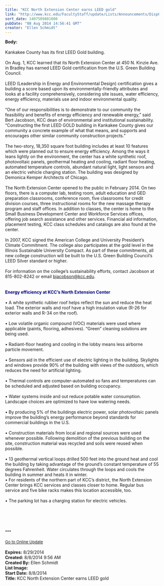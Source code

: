```yaml
---
title: "KCC North Extension Center earns LEED gold"
link: "http://www.kcc.edu/FacultyStaff/update/Lists/Announcements/DispForm.aspx?ID=1585"
sort_date: 1407509801000
pubDate: "08 Aug 2014 14:56:41 GMT"
creator: "Ellen Schmidt"
---
```


<div><b>Body:</b> <div class="ExternalClass214DB3BB97CE4FF38043231B49663354">
<div><br />Kankakee County has its first LEED Gold building.</div>
<div><br />On Aug. 1, KCC learned that its North Extension Center at 450 N. Kinzie Ave. in Bradley has earned LEED Gold certification from the U.S. Green Building Council.</div>
<div><br />LEED (Leadership in Energy and Environmental Design) certification gives a building a score based upon its environmentally-friendly attributes and looks at a facility comprehensively, considering site issues, water efficiency, energy efficiency, materials use and indoor environmental quality.</div>
<div><br />“One of our responsibilities is to demonstrate to our community the feasibility and benefits of energy efficiency and renewable energy,” said Bert Jacobson, KCC dean of environmental and institutional sustainability. “Constructing the first LEED GOLD building in Kankakee County gives our community a concrete example of what that means, and supports and encourages other similar community construction projects.” </div>
<div><br />The two-story, 18,350 square foot building includes at least 10 features which were planned out to ensure energy efficiency. Among the ways it leans lightly on the environment, the center has a white synthetic roof, photovoltaic panels, geothermal heating and cooling, radiant floor heating, automated temperature controls, abundant natural light, light sensors and an electric vehicle charging station. The building was designed by Demonica Kemper Architects of Chicago.</div>
<div><br />The North Extension Center opened to the public in February 2014. On two floors, there is a computer lab, testing room, adult education and GED preparation classrooms, conference room, five classrooms for credit division courses, three instructional rooms for the new massage therapy program and staff offices. In addition to classes, the center is home to the Small Business Development Center and Workforce Services offices, offering job search assistance and other services. Financial aid information, placement testing, KCC class schedules and catalogs are also found at the center.</div>
<div><br />In 2007, KCC signed the American College and University President’s Climate Commitment. The college also participates at the gold level in the Illinois Sustainable University Compact. As part of these commitments, all new college construction will be built to the U.S. Green Building Council’s LEED Silver standard or higher.</div>
<div><br />For information on the college’s sustainability efforts, contact Jacobson at 815-802-8242 or email <a href="mailto:bjacobson@kcc.edu">bjacobson@kcc.edu</a>.</div>
<div> </div>
<div> </div>
<div><strong><font color="#000080">Energy efficiency at KCC’s North Extension Center</font></strong></div><strong><font color="#000080"></font></strong>
<div><br />• A white synthetic rubber roof helps reflect the sun and reduce the heat load. The exterior walls and roof have a high insulation value (R-26 for exterior walls and R-34 on the roof).</div>
<div><br />• Low volatile organic compound (VOC) materials were used where applicable (paints, flooring, adhesives). “Green” cleaning solutions are being used. </div>
<div><br />• Radiant-floor heating and cooling in the lobby means less airborne particle movement.</div>
<div><br />• Sensors aid in the efficient use of electric lighting in the building. Skylights and windows provide 90% of the building with views of the outdoors, which reduces the need for artificial lighting.</div>
<div><br />• Thermal controls are computer-automated so fans and temperatures can be scheduled and adjusted based on building occupancy.</div>
<div><br />• Water systems inside and out reduce potable water consumption. Landscape choices are optimized to have low watering needs.</div>
<div><br />• By producing 5% of the buildings electric power, solar photovoltaic panels improve the building’s energy performance beyond standards for commercial buildings in the U.S.</div>
<div><br />• Construction materials from local and regional sources were used whenever possible. Following demolition of the previous building on the site, construction material was recycled and soils were reused when possible.</div>
<div><br />• 13 geothermal vertical loops drilled 500 feet into the ground heat and cool the building by taking advantage of the ground’s constant temperature of 55 degrees Fahrenheit. Water circulates through the loops and cools the building in summer and heats it in winter. <br />• For residents of the northern part of KCC’s district, the North Extension Center brings KCC services and classes closer to home. Regular bus service and five bike racks makes this location accessible, too. </div>
<div><br />• The parking lot has a charging station for electric vehicles.</div>
<div> </div>
<div> </div>
<div> </div>
<div>
<div> </div>
<div> </div>
<div></div>
<div></div>
<div></div>
<div></div>
<div></div>
<div></div>
<div></div>
<div>
<div></div>
<div>
<div><font size="2">***</font></div>
<div> </div>
<div><font size="2"></font></div>
<div></div>
<div><font size="2"></font></div>
<div><font size="2"><a href="/FacultyStaff/update/Pages/dailyupdate.aspx">Go to Online Update</a></font></div>
<div> </div></div></div></div></div></div>
<div><b>Expires:</b> 8/29/2014</div>
<div><b>Created:</b> 8/8/2014 9:56 AM</div>
<div><b>Created By:</b> Ellen Schmidt</div>
<div><b>List Image:</b> <a href="http://www.kcc.edu/SiteCollectionImages/Electric%20Vehicle%20Parking%20and%20Charger.jpg"></a></div>
<div><b>Start Date:</b> 8/8/2014</div>
<div><b>Title:</b> KCC North Extension Center earns LEED gold</div>
